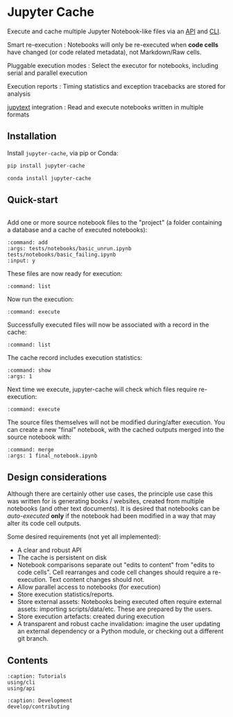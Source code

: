 # Jupyter Cache

Execute and cache multiple Jupyter Notebook-like files via an [API](use/api) and [CLI](use/cli).

Smart re-execution
: Notebooks will only be re-executed when **code cells** have changed (or code related metadata), not Markdown/Raw cells.

Pluggable execution modes
: Select the executor for notebooks, including serial and parallel execution

Execution reports
: Timing statistics and exception tracebacks are stored for analysis

[jupytext](https://jupytext.readthedocs.io) integration
: Read and execute notebooks written in multiple formats

## Installation

Install `jupyter-cache`, via pip or Conda:

```bash
pip install jupyter-cache
```

```bash
conda install jupyter-cache
```

## Quick-start

```{jcache-clear}
```

Add one or more source notebook files to the "project" (a folder containing a database and a cache of executed notebooks):

```{jcache-cli} jupyter_cache.cli.commands.cmd_notebook:cmnd_notebook
:command: add
:args: tests/notebooks/basic_unrun.ipynb tests/notebooks/basic_failing.ipynb
:input: y
```

These files are now ready for execution:

```{jcache-cli} jupyter_cache.cli.commands.cmd_notebook:cmnd_notebook
:command: list
```

Now run the execution:

```{jcache-cli} jupyter_cache.cli.commands.cmd_main:jcache
:command: execute
```

Successfully executed files will now be associated with a record in the cache:

```{jcache-cli} jupyter_cache.cli.commands.cmd_notebook:cmnd_notebook
:command: list
```

The cache record includes execution statistics:

```{jcache-cli} jupyter_cache.cli.commands.cmd_cache:cmnd_cache
:command: show
:args: 1
```

Next time we execute, jupyter-cache will check which files require re-execution:

```{jcache-cli} jupyter_cache.cli.commands.cmd_main:jcache
:command: execute
```

The source files themselves will not be modified during/after execution.
You can create a new "final" notebook, with the cached outputs merged into the source notebook with:

```{jcache-cli} jupyter_cache.cli.commands.cmd_notebook:cmnd_notebook
:command: merge
:args: 1 final_notebook.ipynb
```

## Design considerations

Although there are certainly other use cases, the principle use case this was written for is generating books / websites, created from multiple notebooks (and other text documents).
It is desired that notebooks can be *auto-executed* **only** if the notebook had been modified in a way that may alter its code cell outputs.

Some desired requirements (not yet all implemented):

- A clear and robust API
- The cache is persistent on disk
- Notebook comparisons separate out "edits to content" from "edits to code cells".
  Cell rearranges and code cell changes should require a re-execution.
  Text content changes should not.
- Allow parallel access to notebooks (for execution)
- Store execution statistics/reports.
- Store external assets: Notebooks being executed often require external assets: importing scripts/data/etc. These are prepared by the users.
- Store execution artefacts: created during execution
- A transparent and robust cache invalidation: imagine the user updating an external dependency or a Python module, or checking out a different git branch.

## Contents

```{toctree}
:caption: Tutorials
using/cli
using/api
```

```{toctree}
:caption: Development
develop/contributing
```
